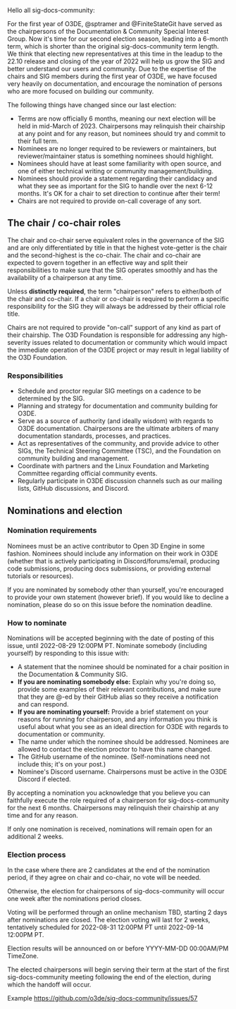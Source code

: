 Hello all sig-docs-community:

For the first year of O3DE, @sptramer and @FiniteStateGit have served as the chairpersons of the Documentation & Community Special Interest Group. Now it's time for our second election season, leading into a 6-month term, which is shorter than the original sig-docs-community term length. We think that electing new representatives at this time in the leadup to the 22.10 release and closing of the year of 2022 will help us grow the SIG and better understand our users and community. Due to the expertise of the chairs and SIG members during the first year of O3DE, we have focused very heavily on documentation, and encourage the nomination of persons who are more focused on building our community.

The following things have changed since our last election:

* Terms are now officially 6 months, meaning our next election will be held in mid-March of 2023. Chairpersons may relinquish their chairship at any point and for any reason, but nominees should try and commit to their full term.
* Nominees are no longer required to be reviewers or maintainers, but reviewer/maintainer status is something nominees should highlight.
* Nominees should have at least some familiarity with open source, and one of either technical writing or community management/building.
* Nominees should provide a statement regarding their candidacy and what they see as important for the SIG to handle over the next 6-12 months. It's OK for a chair to set direction to continue after their term!
* Chairs are not required to provide on-call coverage of any sort.

## The chair / co-chair roles

The chair and co-chair serve equivalent roles in the governance of the SIG and are only differentiated by title in that the highest vote-getter is the chair and the second-highest is the co-chair. The chair and co-chair are expected to govern together in an effective way and split their responsibilities to make sure that the SIG operates smoothly and has the availability of a chairperson at any time.

Unless **distinctly required**, the term "chairperson" refers to either/both of the chair and co-chair. If a chair or co-chair is required to perform a specific responsibility for the SIG they will always be addressed by their official role title.

Chairs are not required to provide "on-call" support of any kind as part of their chairship. The O3D Foundation is responsible for addressing any high-severity issues related to documentation or community which would impact the immediate operation of the O3DE project or may result in legal liability of the O3D Foundation.


### Responsibilities

* Schedule and proctor regular SIG meetings on a cadence to be determined by the SIG.
* Planning and strategy for documentation and community building for O3DE.
* Serve as a source of authority (and ideally wisdom) with regards to O3DE documentation. Chairpersons are the ultimate arbiters of many documentation standards, processes, and practices.
* Act as representatives of the community, and provide advice to other SIGs, the Technical Steering Committee (TSC), and the Foundation on community building and management.
* Coordinate with partners and the Linux Foundation and Marketing Committee regarding official community events.
* Regularly participate in O3DE discussion channels such as our mailing lists, GitHub discussions, and Discord.

## Nominations and election

### Nomination requirements

Nominees must be an active contributor to Open 3D Engine in some fashion. Nominees should include any information on their work in O3DE (whether that is actively participating in Discord/forums/email, producing code submissions, producing docs submissions, or providing external tutorials or resources).

If you are nominated by somebody other than yourself, you're encouraged to provide your own statement (however brief). If you would like to decline a nomination, please do so on this issue before the nomination deadline.


### How to nominate

Nominations will be accepted beginning with the date of posting of this issue, until 2022-08-29 12:00PM PT.
Nominate somebody (including yourself) by responding to this issue with:

* A statement that the nominee should be nominated for a chair position in the Documentation & Community SIG.
* **If you are nominating somebody else:** Explain why you're doing so, provide some examples of their relevant contributions, and make sure that they are @-ed by their GitHub alias so they receive a notification and can respond.
* **If you are nominating yourself:** Provide a brief statement on your reasons for running for chairperson, and any information you think is useful about what you see as an ideal direction for O3DE with regards to documentation or community.
* The name under which the nominee should be addressed. Nominees are allowed to contact the election proctor to have this name changed.
* The GitHub username of the nominee. (Self-nominations need not include this; it's on your post.)
* Nominee's Discord username. Chairpersons must be active in the O3DE Discord if elected.

By accepting a nomination you acknowledge that you believe you can faithfully execute the role required of a chairperson for sig-docs-community for the next 6 months. Chairpersons may relinquish their chairship at any time and for any reason.

If only one nomination is received, nominations will remain open for an additional 2 weeks.

### Election process 

In the case where there are 2 candidates at the end of the nomination period, if they agree on chair and co-chair, no vote will be needed.

Otherwise, the election for chairpersons of sig-docs-community will occur one week after the nominations period closes.

Voting will be performed through an online mechanism TBD, starting 2 days after nominations are closed. The election voting will last for 2 weeks, tentatively scheduled for 2022-08-31 12:00PM PT until 2022-09-14 12:00PM PT.

Election results will be announced on or before YYYY-MM-DD 00:00AM/PM TimeZone.

The elected chairpersons will begin serving their term at the start of the first sig-docs-community meeting following the end of the election, during which the handoff will occur.





Example
https://github.com/o3de/sig-docs-community/issues/57
